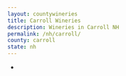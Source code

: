 ```yaml
---
layout: countywineries
title: Carroll Wineries
description: Wineries in Carroll NH
permalink: /nh/carroll/
county: carroll
state: nh
---
```

-
